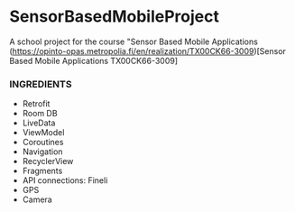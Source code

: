 # SensorBasedMobileProject
A school project for the course "Sensor Based Mobile Applications
(https://opinto-opas.metropolia.fi/en/realization/TX00CK66-3009)[Sensor Based Mobile Applications TX00CK66-3009]

### INGREDIENTS

- Retrofit
- Room DB
- LiveData
- ViewModel
- Coroutines
- Navigation
- RecyclerView
- Fragments
- API connections: Fineli
- GPS
- Camera

